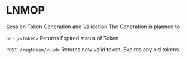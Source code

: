 # LNMOP

Session Token Generation and Validation
The Generation is planned to 

`GET /<token>`
Returns Expired status of Token

`POST /reqtoken/<uid>`
Returns new valid token. Expires any old tokens